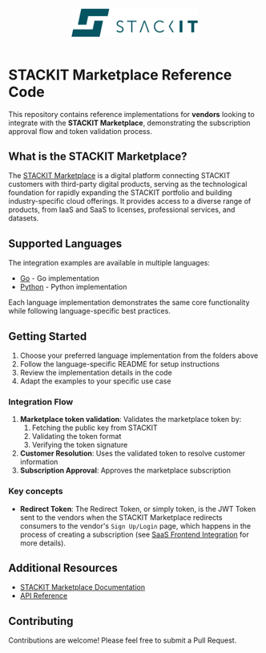 <div align="center">
<br>
<img src="img/stackit-logo.png" alt="STACKIT logo" width="50%"/>
<br>
<br>
</div>

# STACKIT Marketplace Reference Code

This repository contains reference implementations for **vendors** looking to integrate with the **STACKIT Marketplace**, demonstrating the subscription approval flow and token validation process.

## What is the STACKIT Marketplace?

The [STACKIT Marketplace](https://docs.stackit.cloud/Marketplace) is a digital platform connecting STACKIT customers with third-party digital products, serving as the technological foundation for rapidly expanding the STACKIT portfolio and building industry-specific cloud offerings. It provides access to a diverse range of products, from IaaS and SaaS to licenses, professional services, and datasets.

## Supported Languages

The integration examples are available in multiple languages:

- [Go](/go) - Go implementation
- [Python](/python) - Python implementation

Each language implementation demonstrates the same core functionality while following language-specific best practices.

## Getting Started

1. Choose your preferred language implementation from the folders above
2. Follow the language-specific README for setup instructions
3. Review the implementation details in the code
4. Adapt the examples to your specific use case

### Integration Flow

1. **Marketplace token validation**: Validates the marketplace token by:
   1. Fetching the public key from STACKIT
   2. Validating the token format
   3. Verifying the token signature
2. **Customer Resolution**: Uses the validated token to resolve customer information
3. **Subscription Approval**: Approves the marketplace subscription

### Key concepts

- **Redirect Token**: The Redirect Token, or simply token, is the JWT Token sent to the vendors when the STACKIT Marketplace redirects consumers to the vendor's `Sign Up/Login` page, which happens in the process of creating a subscription (see [SaaS Frontend Integration](https://docs.stackit.cloud/stackit/en/saas-frontend-integration-290718118.html) for more details).

## Additional Resources

- [STACKIT Marketplace Documentation](https://docs.stackit.cloud/Marketplace)
- [API Reference](https://docs.api.stackit.cloud/documentation/stackit-marketplace/version/v1)

## Contributing

Contributions are welcome! Please feel free to submit a Pull Request.
